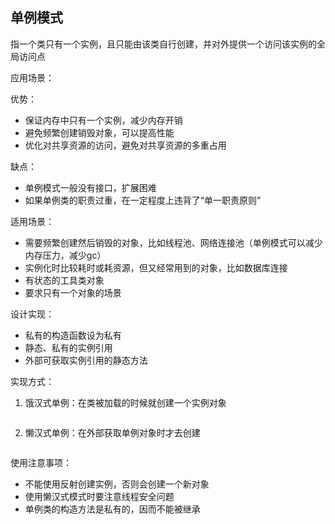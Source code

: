 
## 单例模式

指一个类只有一个实例，且只能由该类自行创建，并对外提供一个访问该实例的全局访问点

应用场景：

优势：
- 保证内存中只有一个实例，减少内存开销
- 避免频繁创建销毁对象，可以提高性能
- 优化对共享资源的访问，避免对共享资源的多重占用

缺点：
- 单例模式一般没有接口，扩展困难
- 如果单例类的职责过重，在一定程度上违背了“单一职责原则”

适用场景：
- 需要频繁创建然后销毁的对象，比如线程池、网络连接池（单例模式可以减少内存压力，减少gc）
- 实例化时比较耗时或耗资源，但又经常用到的对象，比如数据库连接
- 有状态的工具类对象
- 要求只有一个对象的场景

设计实现：
- 私有的构造函数设为私有
- 静态、私有的实例引用
- 外部可获取实例引用的静态方法

实现方式：

1. 饿汉式单例：在类被加载的时候就创建一个实例对象
    ```
    ```
2. 懒汉式单例：在外部获取单例对象时才去创建
    ```
    ```

使用注意事项：
- 不能使用反射创建实例，否则会创建一个新对象
- 使用懒汉式模式时要注意线程安全问题
- 单例类的构造方法是私有的，因而不能被继承
